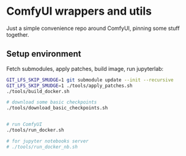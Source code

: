 ComfyUI wrappers and utils
==========================

Just a simple convenience repo around ComfyUI, pinning some stuff together.


Setup environment
-----------------

Fetch submodules, apply patches, build image, run jupyterlab:
```bash
GIT_LFS_SKIP_SMUDGE=1 git submodule update --init --recursive
GIT_LFS_SKIP_SMUDGE=1 ./tools/apply_patches.sh
./tools/build_docker.sh

# download some basic checkpoints
./tools/download_basic_checkpoints.sh


# run ComfyUI
./tools/run_docker.sh

# for jupyter notebooks server
# ./tools/run_docker_nb.sh
```
